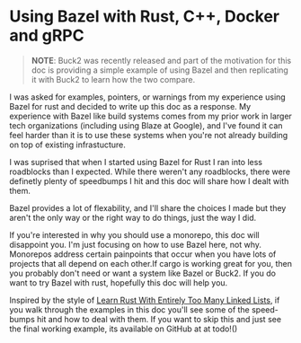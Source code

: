 # Using Bazel with Rust, C++, Docker and gRPC

> **NOTE**: Buck2 was recently released and part of the motivation for this doc
> is providing a simple example of using Bazel and then replicating it with Buck2
> to learn how the two compare.

I was asked for examples, pointers, or warnings from my experience using Bazel
for rust and decided to write up this doc as a response. My experience with
Bazel like build systems comes from my prior work in larger tech
organizations (including using Blaze at Google), and I've found it can feel
harder than it is to use these systems when you're not already building on top
of existing infrastucture.

I was suprised that when I started using Bazel for Rust I ran into less roadblocks
than I expected. While there weren't any roadblocks, there were definetly plenty of
speedbumps I hit and this doc will share how I dealt with them.

Bazel provides a lot of flexability, and I'll share the choices I made but they aren't
the only way or the right way to do things, just the way I did.

If you're interested in why you should use a monorepo, this doc will disappoint you.
I'm just focusing on how to use Bazel here, not why. Monorepos address certain painpoints
that occur when you have lots of projects that all depend on each other.If cargo is working
great for you, then you probably don't need or want a system like Bazel or Buck2. If you do want
to try Bazel with rust, hopefully this doc will help you.

Inspired by the style of [Learn Rust With Entirely Too Many Linked Lists](https://rust-unofficial.github.io/too-many-lists/), if you walk through the examples in this doc you'll see some of the speed-bumps hit and how to deal with them. If you want to skip this and just see the final working example, its available on GitHub at at todo!()